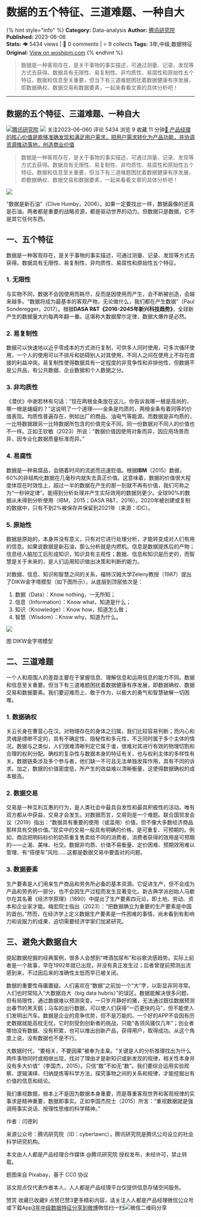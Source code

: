 # 数据的五个特征、三道难题、一种自大
{% hint style="info" %}
**Category:** Data-analysis
**Author:** [腾讯研究院](https://www.woshipm.com/u/757351)
**Published:** 2023-06-06  
**Stats:** 👁️ 5434 views | 💬 0 comments | ⭐ 9 collects
**Tags:** 3年,中级,数据特征
**Original:** [View on woshipm.com](https://www.woshipm.com/data-analysis/5842146.html)
{% endhint %}
> 数据是一种客观存在，是关于事物的事实描述，可通过测量、记录、发现等方式去获得。数据具有无限性、易复制性、非均质性、易腐性和原始性五个特征。数据和信息至关重要，但当下有三道难题困扰着数据健康有序发展，即数据确权、数据交易和数据要素，一起来看看文章的具体分析吧！

---

## 数据的五个特征、三道难题、一种自大

[![](https://image.woshipm.com/wp-files/2018/09/DYbfW4923k2EK5VH2paQ.jpeg!/both/72x72)](https://www.woshipm.com/u/757351)[腾讯研究院](https://www.woshipm.com/u/757351) ![](https://static.woshipm.com/tag/1122_1@2x.png) 关注2023-06-060 评论 5434 浏览 9 收藏 11 分钟[🔗 产品经理的核心价值是能够准确发现和满足用户需求，把用户需求转化为产品功能，并协调资源推动落地，创造商业价值](https://ke.qidianla.com/courses/90pm)

> 数据是一种客观存在，是关于事物的事实描述，可通过测量、记录、发现等方式去获得。数据具有无限性、易复制性、非均质性、易腐性和原始性五个特征。数据和信息至关重要，但当下有三道难题困扰着数据健康有序发展，即数据确权、数据交易和数据要素，一起来看看文章的具体分析吧！

![](https://image.yunyingpai.com/wp/2023/06/Zxs7sHKpIz5R0nsdGD63.jpg)

“数据是新石油”（Clive Humby，2006）。如果一定要找出一样，数据最像的还真是石油。两者都是重要的战略资源，都是驱动世界的动力。但数据只是数据，它不是其它任何东西。

## 一、五个特征

数据是一种客观存在，是关于事物的事实描述，可通过测量、记录、发现等方式去获得。数据具有无限性、易复制性、非均质性、易腐性和原始性五个特征。

### 1\. 无限性

与实物不同，数据不会因使用而耗尽，反而是因使用而产生，会不断被创造，会越来越多。“数据将成为最基本的客观产物，无论做什么，我们都在产生数据”（Paul Sonderegger，2017）。根据**DASA R&T《2016-2045年新兴科技趋势》**，全球新产生的数据量大约每两年翻一番。这堪称大数据摩尔定律，数据大爆炸是必然。

### 2\. 易复制性

数据可以快速地以近乎零成本的方式进行复制，可供多人同时使用，可多次循环使用，一个人的使用可以不排斥和妨碍别人对其使用，不同人之间在使用上不存在直接的利益冲突。易复制性使得数据具有一定程度的非竞争性和非排他性，但数据不是公共品，有公共数据、企业数据和个人数据之分。

### 3\. 非均质性

《潜伏》中谢若林有句话：“现在两根金条放在这儿，你告诉我哪一根是高尚的，哪一根是龌龊的？”这说明了一个道理——金条是均质的，两根金条有着同等的价值表现。均质性普遍存在，例如出厂的商品、油电气等能源。而数据是非均质的，一比特数据跟另一比特数据所包含的价值完全不同，同一份数据对不同人的价值也不一样。正如王钦敏（2023）所说：“数据价值因使用对象而异，因应用场景而异，因专业化数据质量标准而异。”

### 4\. 易腐性

数据是一种易腐品，会随着时间的流逝而迅速贬值。根据**IBM**（2015）数据，60%的非结构化数据在几毫秒内就失去真正价值。这意味着，数据的价值很大程度体现在时效性上，超过一半的数据在产生的那一刻就不再有价值，我们可称之为“一秒钟定律”。能得到分析处理并产生实际效用的数据则更少。全球90%的数据从未得到分析使用（IBM，2015；DASA R&T，2016）。2020年被创建或复制的数据中，只有不到2%被保存并保留到2021年（来源：IDC）。

### 5\. 原始性

数据是原始的，本身并没有意义，只有对它进行处理分析，才能转变成对人们有用的信息。如果说数据是新石油，那么分析就是内燃机。信息是数据提炼后的产物；信息经人脑加工后形成知识，知识具有主观性；数据、信息和知识是历史的，而智慧是关于未来的，是人们运用知识做出决策和判断的能力。

对数据、信息、知识和智慧之间的关系，福特汉姆大学Zeleny教授（1987）提出了DIKW金字塔模型（如下图所示），从底层到顶层依次是：

1.  数据（Data）：Know nothing，一无所知；
2.  信息（Information）：Know what，知道是什么；
3.  知识（Knowledge）：Know how，知道怎么做；
4.  智慧（Wisdom）：Know why，知道为什么。

![](https://image.yunyingpai.com/wp/2023/06/cANj1EXpW4brvMlJMxxr.png)

图 DIKW金字塔模型

## 二、三道难题

一个人和周围人的差距主要在于掌握信息、理解信息和运用信息的能力不同。数据和信息至关重要。但当下有三道难题困扰着数据健康有序发展，即数据确权、数据交易和数据要素。我们要迎难而上、敢于作为，以极大的勇气和智慧破解一切困难。

### 1\. 数据确权

关云长身在曹营心在汉。对物理存在的身体之归属，我们比较容易判断；而内心和灵魂是缥缈不定的，具有不确定性、隐秘性和多元性，不乏同时属于多个主体的情况。数据与之类似，人们很难清晰判定它属于谁，很难对其进行有效的物理切割和合理的权利分配。确权的复杂性与数据本身的特征有关，也与权利主体的多样性有关。数据链条涉及多个参与者，他们缺一不可且无法单独发挥作用，具有不同的诉求。加之，数据的价值密度低，所产生的效益难以清晰衡量，这使得数据确权的成本极高。

### 2\. 数据交易

交易是一种互利互惠的行为，是人类社会中最具自发性和最具积极性的活动。唯有双方都从中获益，交易才会发生。对数据而言，交易则是一个难题。联合国贸发会议（2019）指出：“数据具有重要的使用（或滥用）价值，但不像大多数经济商品那样具有交换价值。”现实中的交易一般具有明确的价格，是可重复、可预期的。例如，商店把明码标价的奶茶重复售卖给不同的消费者，消费者获得的效用是可预期的——止渴、美味、社交。数据非均质、价值不易衡量、定价困难、预期效用难以管理、有“搭便车”风险……这都是数据交易中要面对的问题。

### 3\. 数据要素

生产要素是人们用来生产商品和劳务所必备的基本资源。它促进生产，但不会成为产品和劳务的一部分，也不会因生产过程而发生显著变化。新古典学派创始人马歇尔在其名著《经济学原理》（1890）中提出了生产要素四元论，即土地、劳动、资本和企业家才能。梅宏院士指出（2023）：“把数据确立为重要的生产要素是中国的首创。”然而，在经济学上定义数据生产要素是一件困难的事情，尚未看到有影响力和说服力的成果，迫切需要经济学家们加紧研究。

## 三、避免大数据自大

提起数据挖掘的经典案例，很多人会想到“啤酒加尿布”和谷歌流感趋势。实际上前者是一个故事，早在1992年就已出现，并没有真正发生过；后者曾提前预测出流感到来，不过因后来的准确性太低而早已被关闭。

数据的重要性毋庸置疑。人们喜欢在“数据”之前加一个“大”字，以彰显非同寻常。人们也时常陷入“大数据自大（big data hubris）”的误区。数据能解决很多问题，但有局限性，通过数据难以预测突变。一只岁月静好的猪，无法通过既往数据预测出春节的黑天鹅；马车的出行数据，可以使人们获得“一匹更快的马”，但不能使人们发明出汽车。数据是企业的竞争优势，但不是万能的。一个好的APP不会因有历史数据就能高枕无忧，它时刻受到创新者的挑战，只能“各领风骚仅几年”；创业者哪怕没有数据、没有积累，也可以推出创新产品，获得用户，取得成功。从这个角度上说，没有数据也不是不行。

大数据时代，“要相关，不要因果”被奉为圭臬。“关键是人的分析推理找出为什么两件事物同时或相继出现，找对了理由才是新知识或新发现的规律，相关性本身并没有多大价值”（李国杰，2015）。只信“数”不如无“数”。我们要综合运用实验观察、逻辑演绎、归纳提炼等科学方法，探究事物之间的关系和规律，才能挖掘出有价值的信息和结论。

我们重视数据，根本上不是因为数据本身重要，而是尊重客观世界和客观规律的实事求是精神重要，数据即事实。正如李国杰院士（2015）所言：“重视数据就是强调用事实说话、按理性思维的科学精神。”

作者：闫德利

来源公众号：腾讯研究院（ID：cyberlawrc），腾讯研究院是腾讯公司设立的社会科学研究机构。

本文由人人都是产品经理合作媒体 @腾讯研究院 授权发布，未经许可，禁止转载。

题图来自 Pixabay，基于 CC0 协议

该文观点仅代表作者本人，人人都是产品经理平台仅提供信息存储空间服务。

赞赏 收藏已收藏9 点赞已赞3更多精彩内容，请关注人人都是产品经理微信公众号或下载App[3年](https://www.woshipm.com/tag/3%e5%b9%b4)[中级](https://www.woshipm.com/tag/%e4%b8%ad%e7%ba%a7)[数据特征](https://www.woshipm.com/tag/%e6%95%b0%e6%8d%ae%e7%89%b9%e5%be%81)[分享到微博](https://service.weibo.com/share/share.php?appkey=2775287854&title=数据的五个特征、三道难题、一种自大&url=https://www.woshipm.com/data-analysis/5842146.html&pic=https://image.yunyingpai.com/wp/2023/06/Zxs7sHKpIz5R0nsdGD63.jpg)微信扫一扫![微信二维码](https://api.pwmqr.com/qrcode/create/?url=https://www.woshipm.com/data-analysis/5842146.html)分享